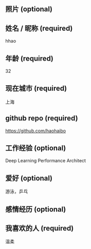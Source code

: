 
## 照片 (optional)

## 姓名 / 昵称 (required)
hhao

## 年龄 (required)

32

## 现在城市 (required)

上海

## github repo (required)

https://github.com/haohaibo

## 工作经验 (optional)

Deep Learning Performance Architect

## 爱好 (optional)

游泳，乒乓

## 感情经历 (optional)



## 我喜欢的人 (required)

温柔
